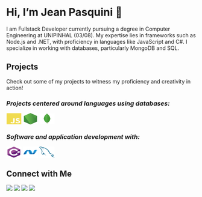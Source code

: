 # Hi, I’m Jean Pasquini 👋

I am Fullstack Developer currently pursuing a degree in Computer Engineering at UNIPINHAL (03/08). My expertise lies in frameworks such as Node.js and .NET, with proficiency in languages like JavaScript and C#. I specialize in working with databases, particularly MongoDB and SQL.

## Projects

Check out some of my projects to witness my proficiency and creativity in action!

### *Projects centered around languages using databases:*
<div style="display: inline_block">
  <img align="center" alt="Pasquini-Js" height="30" width="40" src="https://raw.githubusercontent.com/devicons/devicon/master/icons/javascript/javascript-plain.svg">
  <img align="center" alt="Pasquini-Nodejs" height="30" width="40" src="https://raw.githubusercontent.com/devicons/devicon/master/icons/nodejs/nodejs-original.svg">
  <img align="center" alt="Pasquini-Mongodb" height="30" width="40" src="https://raw.githubusercontent.com/devicons/devicon/master/icons/mongodb/mongodb-original.svg">
</div>

### *Software and application development with:*
<div style="display: inline_block">
  <img align="center" alt="Pasquini-Csharp" height="30" width="40" src="https://raw.githubusercontent.com/devicons/devicon/master/icons/csharp/csharp-original.svg">
  <img align="center" alt="Pasquini-.NET" height="30" width="40" src="https://raw.githubusercontent.com/devicons/devicon/master/icons/dot-net/dot-net-original.svg">
  <img align="center" alt="Pasquini-Mysql" height="30" width="40" src="https://raw.githubusercontent.com/devicons/devicon/master/icons/mysql/mysql-original.svg">
</div>

## Connect with Me

<div> 
  <a href="https://instagram.com/https.pasquini" target="_blank"><img src="https://img.shields.io/badge/-Instagram-%23E4405F?style=for-the-badge&logo=instagram&logoColor=white" target="_blank"></a>
  <a href="https://discord.gg/ytWs9kFAdA" target="_blank"><img src="https://img.shields.io/badge/Discord-7289DA?style=for-the-badge&logo=discord&logoColor=white" target="_blank"></a> 
  <a href="mailto:pasquinijean@hotmail.com"><img src="https://img.shields.io/badge/Outlook-0078D4?style=for-the-badge&logo=microsoft-outlook&logoColor=white" target="_blank"></a>
  <a href="https://www.linkedin.com/in/jean-pasquini-93307627b/" target="_blank"><img src="https://img.shields.io/badge/-LinkedIn-%230077B5?style=for-the-badge&logo=linkedin&logoColor=white" target="_blank"></a> 
</div>

<!---
JeanPasquini/JeanPasquini is a ✨ special ✨ repository because its `README.md` (this file) appears on your GitHub profile.
You can click the Preview link to take a look at your changes.
--->
